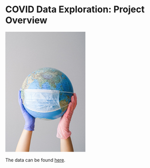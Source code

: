 # COVID Data Exploration: Project Overview

<img src="/pexels-anna-shvets-4167544.jpg" alt="" width="250" height="375">

The data can be found [here](https://ourworldindata.org/covid-deaths).
